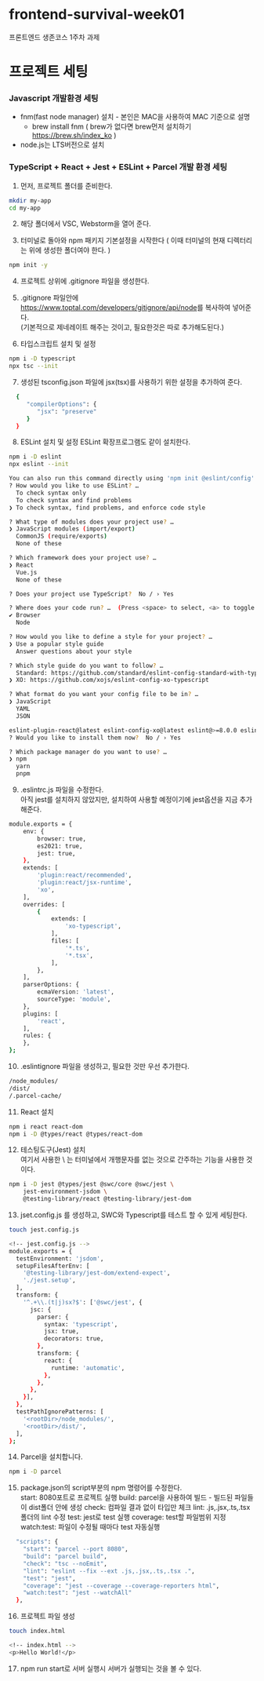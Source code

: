 # frontend-survival-week01

프론트엔드 생존코스 1주차 과제

# 프로젝트 세팅

### Javascript 개발환경 세팅
* fnm(fast node manager) 설치 - 본인은 MAC을 사용하여 MAC 기준으로 설명
  * brew install fnm ( brew가 없다면 brew먼저 설치하기 <https://brew.sh/index_ko> )
* node.js는 LTS버전으로 설치

### TypeScript + React + Jest + ESLint + Parcel 개발 환경 세팅
1. 먼저, 프로젝트 폴더를 준비한다.
```bash
mkdir my-app
cd my-app
```

2. 해당 폴더에서 VSC, Webstorm을 열어 준다.

3. 터미널로 돌아와 npm 패키지 기본설정을 시작한다 ( 이때 터미널의 현재 디렉터리는 위에 생성한 폴더여야 한다. )
```bash
npm init -y
```
4. 프로젝트 상위에 .gitignore 파일을 생성한다.

5. .gitignore 파일안에 <https://www.toptal.com/developers/gitignore/api/node>를 복사하여 넣어준다.   
(기본적으로 제네레이트 해주는 것이고, 필요한것은 따로 추가해도된다.)

6. 타입스크립트 설치 및 설정
```bash
npm i -D typescript
npx tsc --init
```

7. 생성된 tsconfig.json 파일에 jsx(tsx)를 사용하기 위한 설정을 추가하여 준다.
```bash
  {
     "compilerOptions": {
        "jsx": "preserve"
     }
  }
```

8. ESLint 설치 및 설정
ESLint 확장프로그램도 같이 설치한다.
```bash
npm i -D eslint
npx eslint --init

You can also run this command directly using 'npm init @eslint/config'.
? How would you like to use ESLint? … 
  To check syntax only
  To check syntax and find problems
❯ To check syntax, find problems, and enforce code style

? What type of modules does your project use? … 
❯ JavaScript modules (import/export)
  CommonJS (require/exports)
  None of these

? Which framework does your project use? … 
❯ React
  Vue.js
  None of these

? Does your project use TypeScript?  No / › Yes

? Where does your code run? …  (Press <space> to select, <a> to toggle all, <i> to invert selection)
✔ Browser
  Node

? How would you like to define a style for your project? … 
❯ Use a popular style guide
  Answer questions about your style

? Which style guide do you want to follow? … 
  Standard: https://github.com/standard/eslint-config-standard-with-typescript
❯ XO: https://github.com/xojs/eslint-config-xo-typescript

? What format do you want your config file to be in? … 
❯ JavaScript
  YAML
  JSON

eslint-plugin-react@latest eslint-config-xo@latest eslint@>=8.0.0 eslint-config-xo-typescript@latest @typescript-eslint/eslint-plugin@>=5.57.0 @typescript-eslint/parser@>=5.57.0 typescript@>=4.4
? Would you like to install them now?  No / › Yes  

? Which package manager do you want to use? … 
❯ npm
  yarn
  pnpm

```



9. .eslintrc.js 파일을 수정한다.   
아직 jest를 설치하지 않았지만, 설치하여 사용할 예정이기에 jest옵션을 지금 추가해준다.
```bash
module.exports = {
	env: {
		browser: true,
		es2021: true,
		jest: true,
	},
	extends: [
		'plugin:react/recommended',
		'plugin:react/jsx-runtime',
		'xo',
	],
	overrides: [
		{
			extends: [
				'xo-typescript',
			],
			files: [
				'*.ts',
				'*.tsx',
			],
		},
	],
	parserOptions: {
		ecmaVersion: 'latest',
		sourceType: 'module',
	},
	plugins: [
		'react',
	],
	rules: {
	},
};
```

10. .eslintignore 파일을 생성하고, 필요한 것만 우선 추가한다.
```bash
/node_modules/
/dist/
/.parcel-cache/
```

11. React 설치
```bash
npm i react react-dom
npm i -D @types/react @types/react-dom
```

12. 테스팅도구(Jest) 설치   
여기서 사용한 \ 는 터미널에서 개행문자를 없는 것으로 간주하는 기능을 사용한 것이다.
```bash
npm i -D jest @types/jest @swc/core @swc/jest \
    jest-environment-jsdom \
    @testing-library/react @testing-library/jest-dom
```

13. jset.config.js 를 생성하고, SWC와 Typescript를 테스트 할 수 있게 세팅한다.
```bash
touch jest.config.js

<!-- jest.config.js -->
module.exports = {
  testEnvironment: 'jsdom',
  setupFilesAfterEnv: [
    '@testing-library/jest-dom/extend-expect',
    './jest.setup',
  ],
  transform: {
    '^.+\\.(t|j)sx?$': ['@swc/jest', {
      jsc: {
        parser: {
          syntax: 'typescript',
          jsx: true,
          decorators: true,
        },
        transform: {
          react: {
            runtime: 'automatic',
          },
        },
      },
    }],
  },
  testPathIgnorePatterns: [
    '<rootDir>/node_modules/',
    '<rootDir>/dist/',
  ],
};
```

14. Parcel을 설치합니다.
```bash
npm i -D parcel
```

15. package.json의 script부분의 npm 명령어를 수정한다.   
start: 8080포트로 프로젝트 실행
build: parcel을 사용하여 빌드 - 빌드된 파일들이 dist폴더 안에 생성
check: 컴파일 결과 없이 타입만 체크
lint: .js,.jsx,.ts,.tsx 폴더의 lint 수정
test: jest로 test 실행
coverage: test할 파일범위 지정
watch:test: 파일이 수정될 때마다 test 자동실행

```bash
  "scripts": {
    "start": "parcel --port 8080",
    "build": "parcel build",
    "check": "tsc --noEmit",
    "lint": "eslint --fix --ext .js,.jsx,.ts,.tsx .",
    "test": "jest",
    "coverage": "jest --coverage --coverage-reporters html",
    "watch:test": "jest --watchAll"
  },
```

16. 프로젝트 파일 생성
```bash
touch index.html

<!-- index.html -->
<p>Hello World!</p>
```

17. npm run start로 서버 실행시 서버가 실행되는 것을 볼 수 있다.

